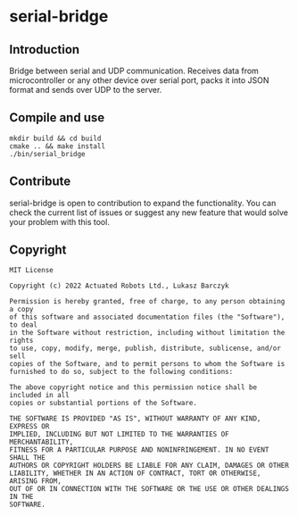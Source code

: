 # serial-bridge

## Introduction
Bridge between serial and UDP communication. Receives data from microcontroller or any other device
over serial port, packs it into JSON format and sends over UDP to the server.

## Compile and use
```
mkdir build && cd build
cmake .. && make install
./bin/serial_bridge 
```

## Contribute
serial-bridge is open to contribution to expand the functionality. You can check the current list 
of issues or suggest any new feature that would solve your problem with this tool.


## Copyright 
```
MIT License

Copyright (c) 2022 Actuated Robots Ltd., Lukasz Barczyk

Permission is hereby granted, free of charge, to any person obtaining a copy
of this software and associated documentation files (the "Software"), to deal
in the Software without restriction, including without limitation the rights
to use, copy, modify, merge, publish, distribute, sublicense, and/or sell
copies of the Software, and to permit persons to whom the Software is
furnished to do so, subject to the following conditions:

The above copyright notice and this permission notice shall be included in all
copies or substantial portions of the Software.

THE SOFTWARE IS PROVIDED "AS IS", WITHOUT WARRANTY OF ANY KIND, EXPRESS OR
IMPLIED, INCLUDING BUT NOT LIMITED TO THE WARRANTIES OF MERCHANTABILITY,
FITNESS FOR A PARTICULAR PURPOSE AND NONINFRINGEMENT. IN NO EVENT SHALL THE
AUTHORS OR COPYRIGHT HOLDERS BE LIABLE FOR ANY CLAIM, DAMAGES OR OTHER
LIABILITY, WHETHER IN AN ACTION OF CONTRACT, TORT OR OTHERWISE, ARISING FROM,
OUT OF OR IN CONNECTION WITH THE SOFTWARE OR THE USE OR OTHER DEALINGS IN THE
SOFTWARE.
```